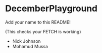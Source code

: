 # DecemberPlayground

Add your name to this README!

(This checks your FETCH is working)

- Nick Johnson
- Mohamud Mussa
